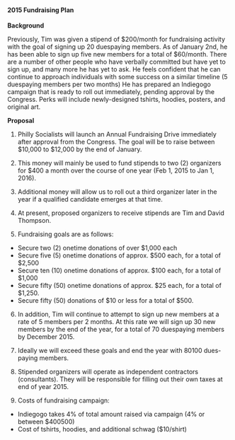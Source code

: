 #### 2015 Fundraising Plan

**Background**

Previously, Tim was given a stipend of $200/month for fundraising activity with the goal of signing up 20 dues­paying members. As of January 2nd, he has been able to sign up five new members for a total of $60/month. There are a number of other people who have verbally committed but have yet to sign up, and many more he has yet to ask. He feels confident that he can continue to approach individuals with some success on a similar timeline (5 dues­paying members per two months) He has prepared an Indiegogo campaign that is ready to roll out immediately, pending approval by the Congress. Perks will include newly-designed t­shirts, hoodies, posters, and original art.

**Proposal**

1. Philly Socialists will launch an Annual Fundraising Drive immediately after approval from the Congress. The goal will be to raise between $10,000 to $12,000 by the end of January.

2. This money will mainly be used to fund stipends to two (2) organizers for $400 a month over the course of one year (Feb 1, 2015 to Jan 1, 2016).

3. Additional money will allow us to roll out a third organizer later in the year if a qualified candidate emerges at that time.

4. At present, proposed organizers to receive stipends are Tim and David Thompson.

5. Fundraising goals are as follows:

+ Secure two (2) one­time donations of over $1,000 each
+ Secure five (5) one­time donations of approx. $500 each, for a total of $2,500
+ Secure ten (10) one­time donations of approx. $100 each, for a total of $1,000
+ Secure fifty (50) one­time donations of approx. $25 each, for a total of $1,250.
+ Secure fifty (50) donations of $10 or less for a total of $500.

6. In addition, Tim will continue to attempt to sign up new members at a rate of 5 members per 2 months. At this rate we will sign up 30 new members by the end of the year, for a total of 70 dues­paying members by December 2015.

7. Ideally we will exceed these goals and end the year with 80­100 dues-paying members.

8. Stipended organizers will operate as independent contractors (consultants). They will be responsible for filling out their own taxes at end of year 2015.

9. Costs of fundraising campaign:

+ Indiegogo takes 4% of total amount raised via campaign (4% or between $400­500)
+ Cost of t­shirts, hoodies, and additional schwag ($10/shirt)
